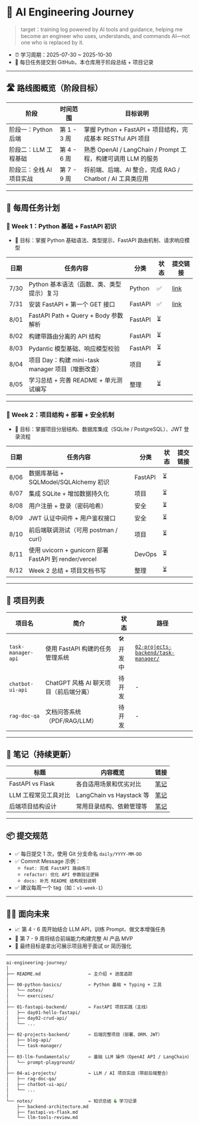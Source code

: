 # 🧠 AI Engineering Journey

> target：training log powered by AI tools and guidance, helping me become an engineer who uses, understands, and commands AI—not one who is replaced by it.

- ⏰ 学习周期：2025-07-30 ~ 2025-10-30
- 📌 每日任务提交到 GitHub，本仓库用于阶段总结 + 项目记录

---


## 🛣️ 路线图概览（阶段目标）

| 阶段        | 时间范围         | 目标说明 |
|-------------|------------------|----------|
| 阶段一：Python 后端 | 第 1 - 3 周 | 掌握 Python + FastAPI + 项目结构，完成基本 RESTful API 项目 |
| 阶段二：LLM 工程基础 | 第 4 - 6 周 | 熟悉 OpenAI / LangChain / Prompt 工程，构建可调用 LLM 的服务 |
| 阶段三：全栈 AI 项目实战 | 第 7 - 9 周 | 将前端、后端、AI 整合，完成 RAG / Chatbot / AI 工具类应用 |

---

## 📅 每周任务计划

### 📖 Week 1：Python 基础 + FastAPI 初识
- 🎯 目标：掌握 Python 基础语法、类型提示、FastAPI 路由机制、请求响应模型

| 日期 | 任务内容 | 分类 | 状态 | 提交链接 |
|------|----------|------|------|----------|
| 7/30 | Python 基本语法（函数、类、类型提示）复习 | Python | ✅ | [link]() |
| 7/31 | 安装 FastAPI + 第一个 GET 接口 | FastAPI | ✅ | [link]() |
| 8/01 | FastAPI Path + Query + Body 参数解析 | FastAPI | ⏳ | |
| 8/02 | 构建带路由分离的 API 结构 | FastAPI | ⏳ | |
| 8/03 | Pydantic 模型基础、响应模型校验 | FastAPI | ⏳ | |
| 8/04 | 项目 Day：构建 mini-task manager 项目（增删改查） | 项目 | ⏳ | |
| 8/05 | 学习总结 + 完善 README + 单元测试编写 | 整理 | ⏳ | |

---

### 🧱 Week 2：项目结构 + 部署 + 安全机制
- 🎯 目标：掌握项目分层结构、数据库集成（SQLite / PostgreSQL）、JWT 登录流程

| 日期 | 任务内容 | 分类 | 状态 | 提交链接 |
|------|----------|------|------|----------|
| 8/06 | 数据库基础 + SQLModel/SQLAlchemy 初识 | FastAPI | ⏳ | |
| 8/07 | 集成 SQLite + 增加数据持久化 | 项目 | ⏳ | |
| 8/08 | 用户注册 + 登录（密码哈希） | 安全 | ⏳ | |
| 8/09 | JWT 认证中间件 + 用户鉴权接口 | 安全 | ⏳ | |
| 8/10 | 前后端联调测试（可用 postman / curl） | 项目 | ⏳ | |
| 8/11 | 使用 uvicorn + gunicorn 部署 FastAPI 到 render/vercel | DevOps | ⏳ | |
| 8/12 | Week 2 总结 + 项目文档书写 | 整理 | ⏳ | |

---

## 🧠 项目列表

| 项目名 | 简介 | 状态 | 路径 |
|--------|------|------|------|
| `task-manager-api` | 使用 FastAPI 构建的任务管理系统 | 🛠️ 开发中 | [`02-projects-backend/task-manager/`](./02-projects-backend/task-manager/) |
| `chatbot-ui-api` | ChatGPT 风格 AI 聊天项目（前后端分离） | 待开发 | - |
| `rag-doc-qa` | 文档问答系统（PDF/RAG/LLM） | 待开发 | - |

---

## 📝 笔记（持续更新）

| 标题 | 内容概览 | 链接 |
|------|----------|------|
| FastAPI vs Flask | 各自适用场景和优劣对比 | [笔记](./notes/fastapi-vs-flask.md) |
| LLM 工程常见工具对比 | LangChain vs Haystack 等 | [笔记](./notes/llm-tools-review.md) |
| 后端项目结构设计 | 常用目录结构、依赖管理等 | [笔记](./notes/backend-architecture.md) |

---

## 📦 提交规范

- ✅ 每日提交 1 次，使用 Git 分支命名 `daily/YYYY-MM-DD`
- ✅ Commit Message 示例：
  - `feat: 完成 FastAPI 路由练习`
  - `refactor: 优化 API 参数验证逻辑`
  - `docs: 补充 README 结构规划说明`
- ✅ 建议每周一个 tag（如：`v1-week-1`）

---

## 🧑‍💻 面向未来

- 📈 第 4 - 6 周开始结合 LLM API，训练 Prompt、做文本增强任务
- 🧩 第 7 - 9 周将结合前端能力构建完整 AI 产品 MVP
- 💼 最终目标是拿出可展示项目用于面试 or 简历强化

---
```bash
ai-engineering-journey/
│
├── README.md                  ← 主介绍 + 进度追踪
│
├── 00-python-basics/          ← Python 基础 + Typing + 工具
│   └── notes/
│   └── exercises/
│
├── 01-fastapi-backend/        ← FastAPI 项目实践（主线）
│   ├── day01-hello-fastapi/
│   ├── day02-crud-api/
│   └── ...
│
├── 02-projects-backend/       ← 后端完整项目（部署、ORM、JWT）
│   ├── blog-api/
│   └── task-manager/
│
├── 03-llm-fundamentals/       ← 基础 LLM 操作（OpenAI API / LangChain）
│   └── prompt-playground/
│
├── 04-ai-projects/            ← LLM / AI 项目实战（带前后端整合）
│   ├── rag-doc-qa/
│   ├── chatbot-ui-api/
│   └── ...
│
└── notes/                     ← 知识总结 & 学习记录
    ├── backend-architecture.md
    ├── fastapi-vs-flask.md
    └── llm-tools-review.md

